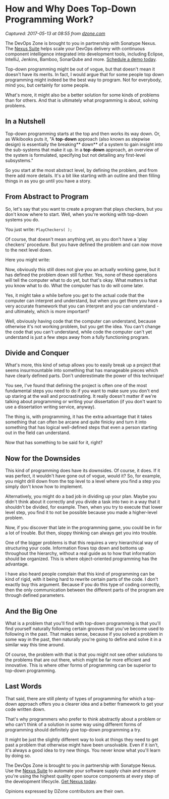 # How and Why Does Top-Down Programming Work?

_Captured: 2017-05-13 at 08:55 from [dzone.com](https://dzone.com/articles/how-does-top-down-programming-work?edition=298091&utm_source=Daily%20Digest&utm_medium=email&utm_campaign=dd%202017-05-12)_

The DevOps Zone is brought to you in partnership with Sonatype Nexus. The [Nexus Suite](https://dzone.com/go?i=146021&u=https%3A%2F%2Fwww.sonatype.com%2Fnexus-lifecycle%3Futm_source%3DDZONE%2520-%2520Nexus%2520Lifecycle%2520-%2520September%25202016%26utm_medium%3DDZONE%2520-%2520Nexus%2520Lifecycle%2520-%2520September%25202016%26utm_campaign%3DDZONE%2520-%2520Nexus%2520Lifecycle%2520-%2520September%25202016) helps scale your DevOps delivery with continuous component intelligence integrated into development tools, including Eclipse, IntelliJ, Jenkins, Bamboo, SonarQube and more. [Schedule a demo today](https://dzone.com/go?i=146021&u=https%3A%2F%2Fwww.sonatype.com%2Fnexus-lifecycle%3Futm_source%3DDZONE%2520-%2520Nexus%2520Lifecycle%2520-%2520September%25202016%26utm_medium%3DDZONE%2520-%2520Nexus%2520Lifecycle%2520-%2520September%25202016%26utm_campaign%3DDZONE%2520-%2520Nexus%2520Lifecycle%2520-%2520September%25202016).

Top-down programming might be out of vogue, but that doesn't mean it doesn't have its merits. In fact, I would argue that for some people top down programming might indeed be the best way to program. Not for everybody, mind you, but certainly for some people.

What's more, it might also be a better solution for some kinds of problems than for others. And that is ultimately what programming is about, solving problems.

## In a Nutshell

Top-down programming starts at the top and then works its way down. Or, as Wikibooks puts it, "A **top**-**down** approach (also known as stepwise design) is essentially the breaking** down** of a system to gain insight into the sub-systems that make it up. In a **top**-**down** approach, an overview of the system is formulated, specifying but not detailing any first-level subsystems."

So you start at the most abstract level, by defining the problem, and from there add more details. It's a bit like starting with an outline and then filling things in as you go until you have a story.

## From Abstract to Program

So, let's say that you want to create a program that plays checkers, but you don't know where to start. Well, when you're working with top-down systems you do.

You just write: `PlayCheckers( );`

Of course, that doesn't mean anything yet, as you don't have a 'play checkers' procedure. But you have defined the problem and can now move to the next level down.

Here you might write:

Now, obviously this still does not give you an actually working game, but it has defined the problem down still further. Yes, none of these operations will tell the computer what to do yet, but that's okay. What matters is that you know what to do. What the computer has to do will come later.

Yes, it might take a while before you get to the actual code that the computer can interpret and understand, but when you get there you have a very accurate framework that you can interpret and you can understand - and ultimately, which is more important?

Well, obviously having code that the computer can understand, because otherwise it's not working problem, but you get the idea. You can't change the code that you can't understand, while code the computer can't yet understand is just a few steps away from a fully functioning program.

## Divide and Conquer

What's more, this kind of setup allows you to easily break up a project that seems insurmountable into something that has manageable pieces which have clearly defined parts. Don't underestimate the power of this technique!

You see, I've found that defining the project is often one of the most fundamental steps you need to do if you want to make sure you don't end up staring at the wall and procrastinating. It really doesn't matter if we're talking about programming or writing your dissertation (if you don't want to use a dissertation writing service, anyway).

The thing is, with programming, it has the extra advantage that it takes something that can often be arcane and quite finicky and turn it into something that has logical well-defined steps that even a person starting out in the field can understand.

Now that has something to be said for it, right?

## Now for the Downsides

This kind of programming does have its downsides. Of course, it does. If it was perfect, it wouldn't have gone out of vogue, would it? So, for example, you might drill down from the top level to a level where you find a step you simply don't know how to implement.

Alternatively, you might do a bad job in dividing up your plan. Maybe you didn't think about it correctly and you divide a task into two in a way that it shouldn't be divided, for example. Then, when you try to execute that lower level step, you find it to not be possible because you made a higher-level problem.

Now, if you discover that late in the programming game, you could be in for a lot of trouble. But then, sloppy thinking can always get you into trouble.

One of the bigger problems is that this requires a very hierarchical way of structuring your code. Information flows top down and bottoms up throughout the hierarchy, without a real guide as to how that information should be organized. This is where object-oriented programming has the advantage.

I have also heard people complain that this kind of programming can be kind of rigid, with it being hard to rewrite certain parts of the code. I don't exactly buy this argument. Because if you do this type of coding correctly, then the only communication between the different parts of the program are through defined parameters.

## And the Big One

What is a problem that you'll find with top-down programming is that you'll find yourself naturally following certain grooves that you've become used to following in the past. That makes sense, because if you solved a problem in some way in the past, then naturally you're going to define and solve it in a similar way this time around.

Of course, the problem with that is that you might not see other solutions to the problems that are out there, which might be far more efficient and innovative. This is where other forms of programming can be superior to top-down programming.

## Last Words

That said, there are still plenty of types of programming for which a top-down approach offers you a clearer idea and a better framework to get your code written down.

That's why programmers who prefer to think abstractly about a problem or who can't think of a solution in some way using different forms of programming should definitely give top-down programming a try.

It might be just the slightly different way to look at things they need to get past a problem that otherwise might have been unsolvable. Even if it isn't, it's always a good idea to try new things. You never know what you'll learn by doing so.

The DevOps Zone is brought to you in partnership with Sonatype Nexus. Use the [Nexus Suite](https://dzone.com/go?i=146022&u=https%3A%2F%2Fwww.sonatype.com%2Fget-nexus-sonatype%3Futm_source%3DDZONE%2520-%2520Get%2520Nexus%2520-%2520September%25202016%26utm_medium%3DDZONE%2520-%2520Get%2520Nexus%2520-%2520September%25202016%26utm_campaign%3DDZONE%2520-%2520Get%2520Nexus%2520-%2520September%25202016) to automate your software supply chain and ensure you're using the highest quality open source components at every step of the development lifecycle. [Get Nexus today](https://dzone.com/go?i=146022&u=https%3A%2F%2Fwww.sonatype.com%2Fget-nexus-sonatype%3Futm_source%3DDZONE%2520-%2520Get%2520Nexus%2520-%2520September%25202016%26utm_medium%3DDZONE%2520-%2520Get%2520Nexus%2520-%2520September%25202016%26utm_campaign%3DDZONE%2520-%2520Get%2520Nexus%2520-%2520September%25202016).

Opinions expressed by DZone contributors are their own.
